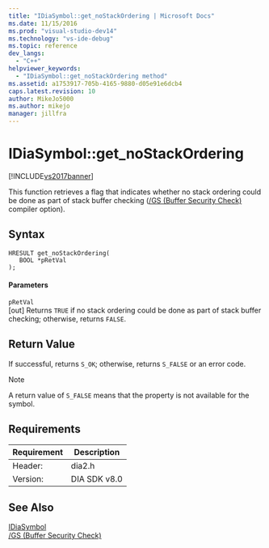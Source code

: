 ```yaml
---
title: "IDiaSymbol::get_noStackOrdering | Microsoft Docs"
ms.date: 11/15/2016
ms.prod: "visual-studio-dev14"
ms.technology: "vs-ide-debug"
ms.topic: reference
dev_langs: 
  - "C++"
helpviewer_keywords: 
  - "IDiaSymbol::get_noStackOrdering method"
ms.assetid: a1753917-705b-4165-9880-d05e91e6dcb4
caps.latest.revision: 10
author: MikeJo5000
ms.author: mikejo
manager: jillfra
---
```

# IDiaSymbol::get_noStackOrdering
[!INCLUDE[vs2017banner](../../includes/vs2017banner.md)]

This function retrieves a flag that indicates whether no stack ordering could be done as part of stack buffer checking ([/GS (Buffer Security Check)](http://msdn.microsoft.com/library/8d8a5ea1-cd5e-42e1-bc36-66e1cd7e731e) compiler option).  
  
## Syntax  
  
```cpp#  
HRESULT get_noStackOrdering(  
   BOOL *pRetVal  
);  
```  
  
#### Parameters  
 `pRetVal`  
 [out] Returns `TRUE` if no stack ordering could be done as part of stack buffer checking; otherwise, returns `FALSE`.  
  
## Return Value  
 If successful, returns `S_OK`; otherwise, returns `S_FALSE` or an error code.  
  
> [!NOTE]
> A return value of `S_FALSE` means that the property is not available for the symbol.  
  
## Requirements  
  
|Requirement|Description|  
|-----------------|-----------------|  
|Header:|dia2.h|  
|Version:|DIA SDK v8.0|  
  
## See Also  
 [IDiaSymbol](../../debugger/debug-interface-access/idiasymbol.md)   
 [/GS (Buffer Security Check)](http://msdn.microsoft.com/library/8d8a5ea1-cd5e-42e1-bc36-66e1cd7e731e)
